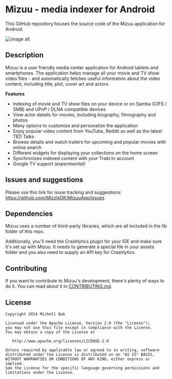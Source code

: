 Mizuu - media indexer for Android
=====

This GitHub repository houses the source code of the Mizuu application for Android.

![image alt][1]

Description
----------------------

Mizuu is a user friendly media center application for Android tablets and smartphones. The application helps manage all your movie and TV show video files - and automatically fetches useful information about the video content, including title, plot, cover art and actors.

<b>Features</b>
- Indexing of movie and TV show files on your device or on Samba (CIFS / SMB) and UPnP / DLNA compatible devices
- View actor details for movies, including biography, filmography and photos
- Many options to customize and personalize the application
- Enjoy popular video content from YouTube, Reddit as well as the latest TED Talks
- Browse details and watch trailers for upcoming and popular movies with online search
- Different widgets for displaying your collections on the home screen
- Synchronizes indexed content with your Trakt.tv account
- Google TV support <i>(experimental)</i>


Issues and suggestions
----------------------

Please use this link for issue tracking and suggestions: https://github.com/MizzleDK/MizuuApp/issues

Dependencies
------------

Mizuu uses a number of third-party libraries, which are all included in the lib folder of this repo.

Additionally, you'll need the Crashlytics plugin for your IDE and make sure it's set up with Mizuu. It needs to generate a special file in your assets folder and you also need to supply an API key for Crashlytics.

Contributing
------------

If you want to contribute to Mizuu's development, there's plenty of ways to do it. You can read about it in [CONTRIBUTING.md][2].

License
-------

    Copyright 2014 Michell Bak

    Licensed under the Apache License, Version 2.0 (the "License");
    you may not use this file except in compliance with the License.
    You may obtain a copy of the License at

       http://www.apache.org/licenses/LICENSE-2.0

    Unless required by applicable law or agreed to in writing, software
    distributed under the License is distributed on an "AS IS" BASIS,
    WITHOUT WARRANTIES OR CONDITIONS OF ANY KIND, either express or implied.
    See the License for the specific language governing permissions and
    limitations under the License.

  [1]: http://i.imgur.com/mvwzN67.jpg
  [2]: https://github.com/MizzleDK/Mizuu/blob/master/CONTRIBUTING.md
